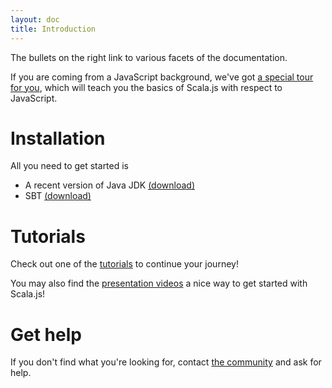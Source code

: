 ```yaml
---
layout: doc
title: Introduction
---
```


The bullets on the right link to various facets of the documentation.

If you are coming from a JavaScript background, we've got
[a special tour for you](sjs-for-js/), which will teach you the basics of
Scala.js with respect to JavaScript.

# Installation

All you need to get started is 

* A recent version of Java JDK [(download)](https://www.oracle.com/technetwork/java/javase/downloads/jdk8-downloads-2133151.html)
* SBT [(download)](https://www.scala-sbt.org/1.x/docs/Setup.html)

# Tutorials

Check out one of the [tutorials](tutorial/) to continue your journey!

You may also find the [presentation videos](../community/presentations.html)
a nice way to get started with Scala.js!

# Get help

If you don't find what you're looking for, contact
[the community](../community/) and ask for help.
